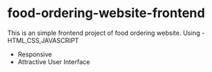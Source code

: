 # food-ordering-website-frontend

This is an simple frontend project of food ordering website.
Using - HTML,CSS,JAVASCRIPT
* Responsive
* Attractive User Interface
